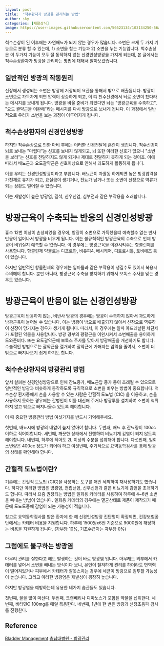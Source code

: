 ```yaml
---
layout: post
title:  "척수환자가 방광을 관리하는 방법"
author: sky
categories: [재활상식]
image: https://user-images.githubusercontent.com/56623134/103134250-56ab5b80-46f3-11eb-901b-c11b82c5fce1.png
---
```


척수손상이 된 이후에는 자연배뇨가 되지 않는 경우가 많습니다.
소변은 크게 두 가지 기능으로 분류 할 수 있는데, 1) 소변을 참는 기능과 2) 소변을 누는 기능입니다.
척수손상은 이 두가지 기능이 모두 잘 동작하지 않는 신경인성방광을 가지게 되는데,
본 글에서는 척수손상환자가 방광을 관리하는 방법에 대해서 알아보겠습니다.

## 일반적인 방광의 작동원리

신장에서 생성되는 소변은 방광에 저장되어 요관을 통해서 밖으로 배출됩니다.
방광이 소변으로 가득차게 되면 압력이 상승하게 되고, 이 떄 천수신경에서 뇌로 소변이 찼다라는 메시지를 보내게 됩니다.
방광을 비울 준비가 되었다면 뇌는 "방광근육을 수축하고", "요도 괄약근을 이완해"라는 메시지를 다시 방광으로 보내게 됩니다.
이 과정에서 일반적으로 우리가 소변을 보는 과정이 이루어지게 됩니다.


## 척수손상환자의 신경인성방광

하지만 척수손상으로 인한 마비 후에는 이러한 신경전달에 혼란이 생깁니다.
척수신경이 뇌로 보내는 "마렵다"는 신호를 보내지 않게되고,
뇌 또한 이러한 신호가 없으니 "소변을 보라"는 신호를 전달하지도 않게 되거나 제대로 전달하지 못하게 되는 것이죠.
이에 따라서 배뇨근과 요도괄약근은 신호이상으로 인해서 과도하게 활동하게 됩니다.

이를 우리는 신경인성방광이라고 부릅니다.
배뇨근이 과활동 하게되면 높은 방광압력을 가진채로 유지가 되고,
요실금이 생기거나, 잔뇨가 남거나 또는 소변이 신장으로 역류가 되는 상황도 벌어질 수 있습니다.

이는 재발성이 높은 방광염, 결석, 신우신염, 심부전과 같은 부작용을 초래합니다.

# 방광근육이 수축되는 반응의 신경인성방광

흉수 12번 이상이 손상되었을 경우에, 방광이 소변으로 가득찼을떄 예측할수 없는 반사반응이 일어나서 방광을 비우게 됩니다.
이는 불규칙적인 방광근육의 수축으로 언제 방광이 비워질지 예측할 수 없습니다.
이 경우에는 방광근육을 이완시켜주는 항콜린제를 사용합니다.
항콜린제 약물로는 디프로판, 비유피4, 베시케어, 디트로시톨, 토비애즈 등이 있습니다.

하지만 일반적인 항콜린제의 경우에는 입마름과 같은 부작용이 생길수도 있어서 복용시 주의해야 합니다.
뿐만 아니라, 방광근육 수축을 방지하기 위해서 보톡스 주사를 맞는 경우도 있습니다.

# 방광근육이 반응이 없는 신경인성방광

방광근육이 반응하지 않는, 비반사 방광의 경우에는 방광이 수축하지 않아서 과도하게 방광근육이 늘어날 수 있습니다.
이는 방광이 밖으로 배출되지 않아서 신장으로 역류하여 신장이 망가지는 경우가 생기게 됩니다.
따라서, 이 경우에는 알파 아드레날린 차단제가 포함된 약물을 사용합니다.
방광 경부의 평활근을 이완시켜서 소변배출을 용이하게 도와준비다.
또는 요도괄약근에 보톡스 주사를 맞아서 방광배출을 개선하기도 합니다.
수술적인 방법으로는 괄약근을 절개하여 괄약근에 가해지는 압력을 줄여서, 소변이 더 밖으로 빠져나오기 쉽게 하기도 합니다.

## 척수손상환자의 방광관리 방법

앞서 살펴본 신경인성방광으로 인해 잔뇨증가, 배뇨근압 증가 등이 초래될 수 있으므로
일반적인 방광과 비슷하게 동작하도록 규칙적으로 소변을 비우는 방법이 중요합니다.
척수손상 환자중에서 손을 사용할 수 있는 사람은 간헐적 도뇨법 (CIC) 을 이용하고,
손을 사용하지 못하는 경우에는 간병인이 이를 대신해 주거나 방광루를 설치하여 소변이 역류하지 않고 밖으로 빠져나올수 있도록 해야합니다.

이 때 중요한 방광관리 방법 여섯가지를 반드시 기억해주세요.

첫번째, 배뇨시에 방광의 내압이 높지 않아야 합니다.
두번째, 배뇨 후 잔뇨량이 100cc 이하로 적어야합니다.
세번째, 깨끗한 상태에서 진행하여 비뇨기계 감염이 되지 않도록 해야합니다.
네번쨰, 하루에 적어도 2L 이상의 수분을 섭취해아 합니다.
다섯번째, 일회 소변량은 400cc 정도가 되어야 하고 
여섯번째, 주기적으로 요역동학검사를 통해 방광의 상태를 확인해야 합니다.

## 간헐적 도뇨법이란?

기존에는 간헐적 도뇨법 (CIC)을 사용하는 도구를 매번 세척하여 재사용하기도 했습니다.
하지만 이러한 방법은 방광염, 전립선염, 신우신염과 같은 비뇨기계 감염을 초래하기도 합니다.
따라서 요즘 권장되는 방법은 일회용 카테터를 사용하여 하루에 4~6번 소변을 빼내는 방법이 있습니다.
일회용 카테터의 경우에는 멸균상태로 제품이 제작되기 때문에 도뇨도중에 감염이 되는 가능성이 적습니다.

참고로 요역동학검사를 받은 환자에 한 해 신경인성방광 진단명이 확정되면,
건강보험공단에서는 카테터 비용을 지원합니다.
하루에 1500원x6번 기준으로 9000원에 해당하는 비용을 지원하게 됩니다. (자부담 10%, 기초수급자는 자부담 0%)

## 그럼에도 불구하는 방광염

아무리 관리를 잘한다고 해도 발생하는 것이 바로 방광염 입니다.
아무래도 외부에서 카테터를 넣어서 소변을 빼내는 방식이다 보니,
본인이 철저하게 괸리를 하더라도 면역력이 떨어져있거나 피부에서 카테터가 잘못스치는 경우에 세균이 방광으로 침투할 가능성이 높습니다.
그리고 이러한 방광염은 재발성이 굉장히 높습니다.

하지만 방광염을 예방하는데 유용한 네가지 습관들도 있습니다.

첫번째, 물을 많이 마신다.
두번째, 크랜베리나 디마노스가 포함된 약물을 섭취한다.
세번째, 비타민C 100mg를 매일 복용한다.
네번째, 1년에 한 번은 방광과 신장초음파 검사를 진행한다.

## Reference
[Bladder Management](https://www.christopherreeve.org/living-with-paralysis/health/secondary-conditions/bladder-management)
[충남대병원 - 방광관리](https://www.cnuh.co.kr/rehab/sub04_0203.do)
